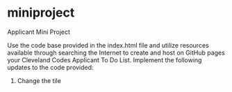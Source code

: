 # miniproject
Applicant Mini Project

Use the code base provided in the index.html file and utilize resources available through searching the Internet to create and host on GitHub pages your Cleveland Codes Applicant To Do List.
Implement the following updates to the code provided:
1. Change the tile 
